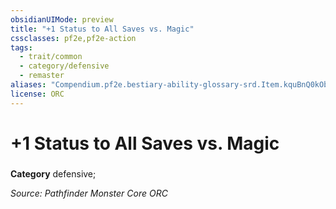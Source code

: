 ```yaml
---
obsidianUIMode: preview
title: "+1 Status to All Saves vs. Magic"
cssclasses: pf2e,pf2e-action
tags:
  - trait/common
  - category/defensive
  - remaster
aliases: "Compendium.pf2e.bestiary-ability-glossary-srd.Item.kquBnQ0kObZztnBc"
license: ORC
---
```

# +1 Status to All Saves vs. Magic

### 

**Category** defensive; 






*Source: Pathfinder Monster Core*
*ORC*